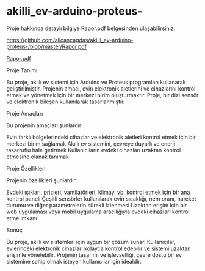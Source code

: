 # akilli_ev-arduino-proteus-

Proje hakkında detaylı bilgiye Rapor.pdf belgesinden ulaşabilirsiniz:

https://github.com/alicancagdas/akilli_ev-arduino-proteus-/blob/master/Rapor.pdf

[Rapor.pdf](https://github.com/alicancagdas/akilli_ev-arduino-proteus-/files/9692508/Rapor.pdf)

Proje Tanımı

Bu proje, akıllı ev sistemi için Arduino ve Proteus programları kullanarak geliştirilmiştir. Projenin amacı, evin elektronik aletlerini ve cihazlarını kontrol etmek ve yönetmek için bir merkezi birim oluşturmaktır. Proje, bir dizi sensör ve elektronik bileşen kullanılarak tasarlanmıştır.

Proje Amaçları

Bu projenin amaçları şunlardır:

Evin farklı bölgelerindeki cihazlar ve elektronik aletleri kontrol etmek için bir merkezi birim sağlamak
Akıllı ev sistemini, çevreye duyarlı ve enerji tasarruflu hale getirmek
Kullanıcıların evdeki cihazları uzaktan kontrol etmesine olanak tanımak

Proje Özellikleri

Projenin özellikleri şunlardır:

Evdeki ışıkları, prizleri, vantilatörleri, klimayı vb. kontrol etmek için bir ana kontrol paneli
Çeşitli sensörler kullanılarak evin sıcaklığı, nem oranı, hareket durumu ve diğer parametrelerin sürekli izlenmesi
Uzaktan erişim için bir web uygulaması veya mobil uygulama aracılığıyla evdeki cihazları kontrol etme imkanı

Sonuç

Bu proje, akıllı ev sistemleri için uygun bir çözüm sunar. Kullanıcılar, evlerindeki elektronik cihazları kolayca kontrol edebilir ve sistemi uzaktan erişimle yönetebilir. Projenin tasarımı ve işlevselliği, çevre dostu bir ev sistemine sahip olmak isteyen kullanıcılar için idealdir.
